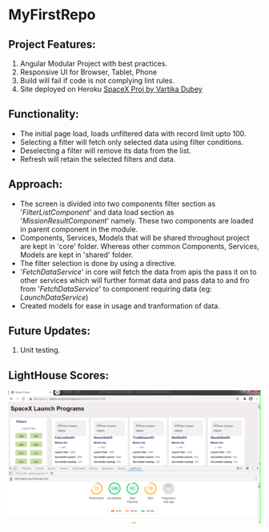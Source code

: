 # MyFirstRepo

## Project Features:

1. Angular Modular Project with best practices.
2. Responsive UI for Browser, Tablet, Phone
3. Build will fail if code is not complying lint rules.
4. Site deployed on Heroku [SpaceX Proj by Vartika Dubey](http://spacex-proj.herokuapp.com)

## Functionality:

- The initial page load, loads unfiltered data with record limit upto 100.
- Selecting a filter will fetch only selected data using filter conditions.
- Deselecting a filter will remove its data from the list.
- Refresh will retain the selected filters and data.

## Approach:

- The screen is divided into two components filter section as '_FilterListComponent_' and data load section as '_MissionResultComponent_' namely. These two components are loaded in parent component in the module. 
- Components, Services, Models that will be shared throughout project are kept in 'core' folder. Whereas other common Components, Services, Models are kept in 'shared' folder.
- The filter selection is done by using a directive.
- '_FetchDataService_' in core will fetch the data from apis the pass it on to other services which will further format data and pass data to and fro from '_FetchDataService_' to component requiring data (eg: _LaunchDataService_)
- Created models for ease in usage and tranformation of data.


## Future Updates:
1. Unit testing.

## LightHouse Scores:

<img src="./LightHouseScore.png">
